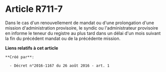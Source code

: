 # Article R711-7

Dans le cas d'un renouvellement de mandat ou d'une prolongation d'une mission d'administration provisoire, le syndic ou
l'administrateur provisoire en informe le teneur du registre au plus tard dans un délai d'un mois suivant la fin du précédent
mandat ou de la précédente mission.

**Liens relatifs à cet article**

	**Créé par**:

	  - Décret n°2016-1167 du 26 août 2016 - art. 1
